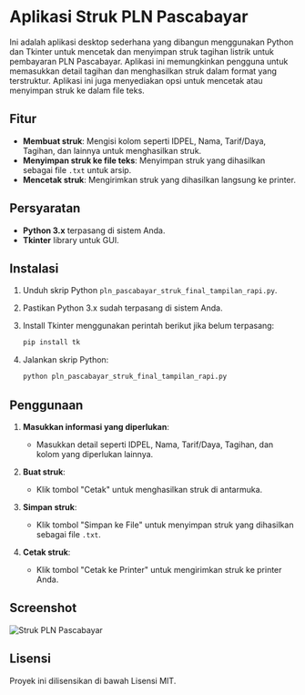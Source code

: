 # Aplikasi Struk PLN Pascabayar

Ini adalah aplikasi desktop sederhana yang dibangun menggunakan Python dan Tkinter untuk mencetak dan menyimpan struk tagihan listrik untuk pembayaran PLN Pascabayar. Aplikasi ini memungkinkan pengguna untuk memasukkan detail tagihan dan menghasilkan struk dalam format yang terstruktur. Aplikasi ini juga menyediakan opsi untuk mencetak atau menyimpan struk ke dalam file teks.

## Fitur
- **Membuat struk**: Mengisi kolom seperti IDPEL, Nama, Tarif/Daya, Tagihan, dan lainnya untuk menghasilkan struk.
- **Menyimpan struk ke file teks**: Menyimpan struk yang dihasilkan sebagai file `.txt` untuk arsip.
- **Mencetak struk**: Mengirimkan struk yang dihasilkan langsung ke printer.

## Persyaratan
- **Python 3.x** terpasang di sistem Anda.
- **Tkinter** library untuk GUI.

## Instalasi
1. Unduh skrip Python `pln_pascabayar_struk_final_tampilan_rapi.py`.
2. Pastikan Python 3.x sudah terpasang di sistem Anda.
3. Install Tkinter menggunakan perintah berikut jika belum terpasang:
   ```bash
   pip install tk


4. Jalankan skrip Python:

   ```bash
   python pln_pascabayar_struk_final_tampilan_rapi.py
   ```

## Penggunaan

1. **Masukkan informasi yang diperlukan**:

   * Masukkan detail seperti IDPEL, Nama, Tarif/Daya, Tagihan, dan kolom yang diperlukan lainnya.
2. **Buat struk**:

   * Klik tombol "Cetak" untuk menghasilkan struk di antarmuka.
3. **Simpan struk**:

   * Klik tombol "Simpan ke File" untuk menyimpan struk yang dihasilkan sebagai file `.txt`.
4. **Cetak struk**:

   * Klik tombol "Cetak ke Printer" untuk mengirimkan struk ke printer Anda.

## Screenshot

![Struk PLN Pascabayar](https://i.ibb.co/dXg0Hvj/image.png)

## Lisensi

Proyek ini dilisensikan di bawah Lisensi MIT.
